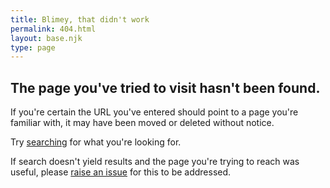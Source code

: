 ```yaml
---
title: Blimey, that didn't work
permalink: 404.html
layout: base.njk
type: page
---
```


## The page you've tried to visit hasn't been found. 

If you're certain the URL you've entered should point to a page you're familiar with, it may have been moved or deleted without notice.

Try [searching](/search) for what you're looking for.

If search doesn't yield results and the page you're trying to reach was useful, please [raise an issue](https://github.com/jasonbayton/11ty/issues/new?assignees=jasonbayton&labels=bug&template=bug-report--website-.md&title=%5BBug%5D+) for this to be addressed.
